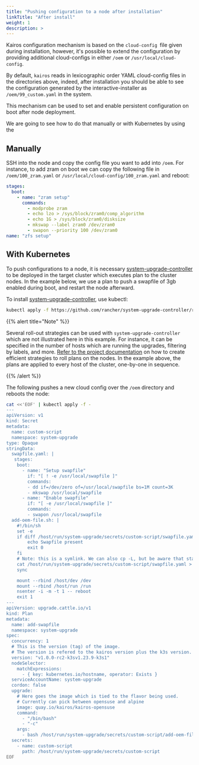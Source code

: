 ```yaml
---
title: "Pushing configuration to a node after installation"
linkTitle: "After install"
weight: 1
description: >
---
```


Kairos configuration mechanism is based on the `cloud-config `file given during installation, however, it's possible to extend the configuration by providing additional cloud-configs in either `/oem` or `/usr/local/cloud-config`.

By default, `kairos` reads in lexicographic order YAML cloud-config files in the directories above, indeed, after installation you should be able to see the configuration generated by the interactive-installer as `/oem/99_custom.yaml` in the system.

This mechanism can be used to set and enable persistent configuration on boot after node deployment.

We are going to see how to do that manually or with Kubernetes by using the 

## Manually

SSH into the node and copy the config file you want to add into `/oem`. For instance, to add zram on boot we can copy the following file in `/oem/100_zram.yaml` or `/usr/local/cloud-config/100_zram.yaml` and reboot:

```yaml
stages:
  boot:
    - name: "zram setup"
      commands:
        - modprobe zram
        - echo lzo > /sys/block/zram0/comp_algorithm
        - echo 1G > /sys/block/zram0/disksize
        - mkswap --label zram0 /dev/zram0
        - swapon --priority 100 /dev/zram0
name: "zfs setup"
```

## With Kubernetes

To push configurations to a node, it is necessary [system-upgrade-controller](https://github.com/rancher/system-upgrade-controller) to be deployed in the target cluster which executes plan to the cluster nodes. In the example below, we use a plan to push a swapfile of 3gb enabled during boot, and restart the node afterward.

To install [system-upgrade-controller](https://github.com/rancher/system-upgrade-controller), use kubectl:

```bash
kubectl apply -f https://github.com/rancher/system-upgrade-controller/releases/download/v0.9.1/system-upgrade-controller.yaml
```

{{% alert title="Note" %}}

Several roll-out strategies can be used with `system-upgrade-controller` which are not illustrated here in this example. For instance, it can be specified in the number of hosts which are running the upgrades, filtering by labels, and more. [Refer to the project documentation](https://github.com/rancher/system-upgrade-controller) on how to create efficient strategies to roll plans on the nodes. In the example above, the plans are applied to every host of the cluster, one-by-one in sequence.

{{% /alert %}}

The following pushes a new cloud config over the `/oem` directory and reboots the node:

```bash
cat <<'EOF' | kubectl apply -f -
---
apiVersion: v1
kind: Secret
metadata:
  name: custom-script
  namespace: system-upgrade
type: Opaque
stringData:
  swapfile.yaml: |
   stages:
    boot:
      - name: "Setup swapfile"
        if: "[ ! -e /usr/local/swapfile ]"
        commands:
        - dd if=/dev/zero of=/usr/local/swapfile bs=1M count=3K
        - mkswap /usr/local/swapfile
      - name: "Enable swapfile"
        if: "[ -e /usr/local/swapfile ]"
        commands:
        - swapon /usr/local/swapfile
  add-oem-file.sh: |
    #!/bin/sh
    set -e
    if diff /host/run/system-upgrade/secrets/custom-script/swapfile.yaml /host/oem/10_swapfile.yaml >/dev/null; then
        echo Swapfile present
        exit 0
    fi
    # Note: this is a symlink. We can also cp -L, but be aware that standard cp doesn't work.
    cat /host/run/system-upgrade/secrets/custom-script/swapfile.yaml > /host/oem/10_swapfile.yaml
    sync

    mount --rbind /host/dev /dev
    mount --rbind /host/run /run
    nsenter -i -m -t 1 -- reboot
    exit 1
---
apiVersion: upgrade.cattle.io/v1
kind: Plan
metadata:
  name: add-swapfile
  namespace: system-upgrade
spec:
  concurrency: 1
  # This is the version (tag) of the image.
  # The version is refered to the kairos version plus the k3s version.
  version: "v1.0.0-rc2-k3sv1.23.9-k3s1"
  nodeSelector:
    matchExpressions:
      - { key: kubernetes.io/hostname, operator: Exists }
  serviceAccountName: system-upgrade
  cordon: false
  upgrade:
    # Here goes the image which is tied to the flavor being used.
    # Currently can pick between opensuse and alpine
    image: quay.io/kairos/kairos-opensuse
    command:
      - "/bin/bash"
      - "-c"
    args:
      - bash /host/run/system-upgrade/secrets/custom-script/add-oem-file.sh
  secrets:
    - name: custom-script
      path: /host/run/system-upgrade/secrets/custom-script
EOF
```